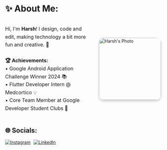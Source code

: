 # ✨ About Me:
<div style="display: flex; align-items: center; justify-content: space-between;">
  <div style="flex: 1;">
    <p style="font-size: 16px; line-height: 1.6;">
      Hi, I'm <strong>Harsh</strong>! I design, code and edit, making technology a bit more fun and creative. 🚀 <br>
      <br>
      <strong>🏆 Achievements:</strong><br>
      • Google Android Application Challenge Winner 2024 📚<br>
      • Flutter Developer Intern @ Medcortico 💡<br>
      • Core Team Member at Google Developer Student Clubs 🔧
    </p>
  </div>
  <div style="flex-shrink: 0;">
    <img src="https://drive.google.com/uc?export=view&id=1uJNdJQI7i7u4_1ElhLDO2qtR_raIX04f" 
         alt="Harsh's Photo" 
         style="border-radius: 15px; width: 200px; height: auto; box-shadow: 0 4px 8px rgba(0, 0, 0, 0.2); margin-left: 20px;" />
  </div>
</div>


## 🌐 Socials:
<div style="display: flex; gap: 10px;">
  <a href="https://instagram.com/_.harsh.10_" target="_blank">
    <img src="https://img.shields.io/badge/Instagram-%23E4405F.svg?logo=Instagram&logoColor=white" alt="Instagram" />
  </a>
  <a href="https://linkedin.com" target="_blank">
    <img src="https://img.shields.io/badge/LinkedIn-%230077B5.svg?logo=linkedin&logoColor=white" alt="LinkedIn" />
  </a>
</div>
